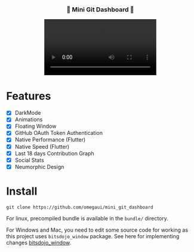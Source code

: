 <div align="center">
  <h3>🚀 Mini Git Dashboard 🚀</h3>
  <video src="https://user-images.githubusercontent.com/73544069/211848568-e55dc779-b034-4225-b511-6494adf1410b.webm"></video>
</div>

# Features
- [x] DarkMode
- [x] Animations
- [x] Floating Window
- [x] GitHub OAuth Token Authentication
- [x] Native Performance (Flutter)
- [x] Native Speed (Flutter)
- [x] Last 18 days Contribution Graph
- [x] Social Stats
- [x] Neumorphic Design

# Install

```shell
git clone https://github.com/omegaui/mini_git_dashboard
```

For linux, precompiled bundle is available in the `bundle/` directory.

For Windows and Mac, you need to edit some source code for working as this project uses `bitsdojo_window` package.
See here for implementing changes [bitsdojo_window](https://pub.dev/packages/bitsdojo_window).



